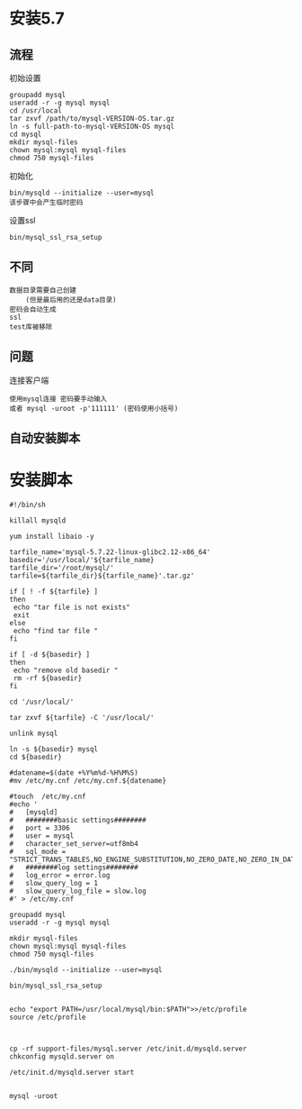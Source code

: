 

# 安装5.7

## 流程

初始设置

    groupadd mysql
    useradd -r -g mysql mysql
    cd /usr/local
    tar zxvf /path/to/mysql-VERSION-OS.tar.gz
    ln -s full-path-to-mysql-VERSION-OS mysql
    cd mysql
    mkdir mysql-files
    chown mysql:mysql mysql-files
    chmod 750 mysql-files

初始化
    
    bin/mysqld --initialize --user=mysql 
    该步骤中会产生临时密码

设置ssl
    
    bin/mysql_ssl_rsa_setup    
    
    

## 不同

    数据目录需要自己创建
        (但是最后用的还是data目录)
    密码会自动生成
    ssl
    test库被移除

## 问题 

连接客户端 
 
    使用mysql连接 密码要手动输入
    或者 mysql -uroot -p'111111' (密码使用小括号)
    
    
## 自动安装脚本


# 安装脚本

    #!/bin/sh
    
    killall mysqld
    
    yum install libaio -y 
    
    tarfile_name='mysql-5.7.22-linux-glibc2.12-x86_64'
    basedir='/usr/local/'${tarfile_name}
    tarfile_dir='/root/mysql/'
    tarfile=${tarfile_dir}${tarfile_name}'.tar.gz'
    
    if [ ! -f ${tarfile} ]
    then
     echo "tar file is not exists"
     exit
    else
     echo "find tar file "
    fi
    
    if [ -d ${basedir} ]
    then
     echo "remove old basedir "
     rm -rf ${basedir}
    fi
    
    cd '/usr/local/'
    
    tar zxvf ${tarfile} -C '/usr/local/'
    
    unlink mysql
    
    ln -s ${basedir} mysql
    cd ${basedir}
    
    #datename=$(date +%Y%m%d-%H%M%S)
    #mv /etc/my.cnf /etc/my.cnf.${datename}
    
    #touch  /etc/my.cnf
    #echo '
    #   [mysqld]
    #   ########basic settings########
    #   port = 3306
    #   user = mysql
    #   character_set_server=utf8mb4
    #   sql_mode = "STRICT_TRANS_TABLES,NO_ENGINE_SUBSTITUTION,NO_ZERO_DATE,NO_ZERO_IN_DATE,ERROR_FOR_DIVISION_BY_ZERO,NO_AUTO_CREATE_USER"
    #   ########log settings########
    #   log_error = error.log
    #   slow_query_log = 1
    #   slow_query_log_file = slow.log
    #' > /etc/my.cnf
    
    groupadd mysql
    useradd -r -g mysql mysql
    
    mkdir mysql-files
    chown mysql:mysql mysql-files
    chmod 750 mysql-files
    
    ./bin/mysqld --initialize --user=mysql  
    
    bin/mysql_ssl_rsa_setup
    
    
    echo "export PATH=/usr/local/mysql/bin:$PATH">>/etc/profile
    source /etc/profile
    
    
    
    cp -rf support-files/mysql.server /etc/init.d/mysqld.server
    chkconfig mysqld.server on
    
    /etc/init.d/mysqld.server start 
    
    
    mysql -uroot 


  
    
